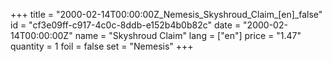 +++
title = "2000-02-14T00:00:00Z_Nemesis_Skyshroud_Claim_[en]_false"
id = "cf3e09ff-c917-4c0c-8ddb-e152b4b0b82c"
date = "2000-02-14T00:00:00Z"
name = "Skyshroud Claim"
lang = ["en"]
price = "1.47"
quantity = 1
foil = false
set = "Nemesis"
+++
